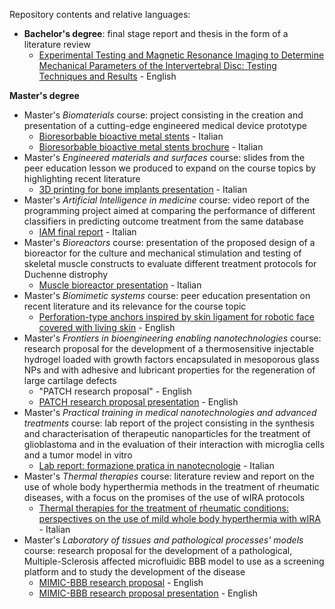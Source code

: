 Repository contents and relative languages:  

- **Bachelor's degree**: final stage report and thesis in the form of a literature review
  - <a href="./Bachelor's degree/Experimental%20Testing%20and%20Magnetic%20Resonance%20Imaging%20to%20Determine__Mechanical%20Parameters%20of%20the%20Intervertebral%20Disc_%20Testing%20Techniques__and%20Results.pdf">Experimental Testing and Magnetic Resonance Imaging to Determine Mechanical Parameters of the Intervertebral Disc: Testing Techniques and Results</a> - English

**Master's degree**

- Master's *Biomaterials* course: project consisting in the creation and presentation of a cutting-edge engineered medical device prototype
  - [Bioresorbable bioactive metal stents](https://claudiaaddagostino.wixsite.com/stent-metallici-bior)  - Italian
  - <a href="./Master's degree/Stent%20metallici%20bioriassorbibili%20e%20bioattivi_brochure.pdf">Bioresorbable bioactive metal stents brochure</a> - Italian
- Master's *Engineered materials and surfaces* course: slides from the peer education lesson we produced to expand on the course topics by highlighting recent literature
  - <a href="./Master's degree/3D%20printing%20for%20bone%20implants%20presentation.pdf">3D printing for bone implants presentation</a> - Italian
-  Master's *Artificial Intelligence in medicine* course: video report of the programming project aimed at comparing the performance of different classifiers in predicting outcome treatment from the same database
    - <a href="./Master's degree/IAM_final%20report.mp4">IAM final report</a> - Italian  
-  Master's *Bioreactors* course: presentation of the proposed design of a bioreactor for the culture and mechanical stimulation and testing of skeletal muscle constructs to evaluate different treatment protocols for Duchenne distrophy
    - <a href="./Master's degree/Muscle%20bioreactor%20presentation.pptx">Muscle bioreactor presentation</a> - Italian
- Master's *Biomimetic systems* course: peer education presentation on recent literature and its relevance for the course topic
  -  <a href="./Master's degree/Perforation-type%20anchors%20inspired%20by%20skin%20ligament%20for%20robotic%20face%20covered%20with%20living%20skin.pdf">Perforation-type anchors inspired by skin ligament for robotic face covered with living skin</a> - English
- Master's *Frontiers in bioengineering enabling nanotechnologies* course: research proposal for the development of a thermosensitive injectable hydrogel loaded with growth factors encapsulated in mesoporous glass NPs and with adhesive and lubricant properties for the regeneration of large cartilage defects
  - "PATCH research proposal" - English
  - <a href="./Master's degree/PATCH%20research%20proposal%20presentation.pdf">PATCH research proposal presentation</a> - English
- Master's *Practical training in medical nanotechnologies and advanced treatments* course: lab report of the project consisting in the synthesis and characterisation of therapeutic nanoparticles for the treatment of glioblastoma and in the evaluation of their interaction with microglia cells and a tumor model in vitro
  - <a href="./Master's degree/Lab%20report_formazione%20pratica%20in%20nanotecnologie.pdf">Lab report: formazione pratica in nanotecnologie</a> - Italian
- Master's *Thermal therapies* course: literature review and report on the use of whole body hyperthermia methods in the treatment of rheumatic diseases, with a focus on the promises of the use of wIRA protocols
  - <a href="./Master's degree/Presentazione.pptx">Thermal therapies for the treatment of rheumatic conditions: perspectives on the use of mild whole body hyperthermia with wIRA</a> - Italian
- Master's *Laboratory of tissues and pathological processes' models* course: research proposal for the development of a pathological, Multiple-Sclerosis affected microfluidic BBB model to use as a screening platform and to study the development of the disease
  - <a href="./Master's degree/Project_15.pdf">MIMIC-BBB research proposal</a> - English
  - <a href="./Master's degree/MIMIC-BBB_group15.pptx">MIMIC-BBB research proposal presentation</a> - English
